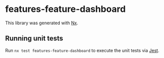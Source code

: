# features-feature-dashboard

This library was generated with [Nx](https://nx.dev).

## Running unit tests

Run `nx test features-feature-dashboard` to execute the unit tests via [Jest](https://jestjs.io).
